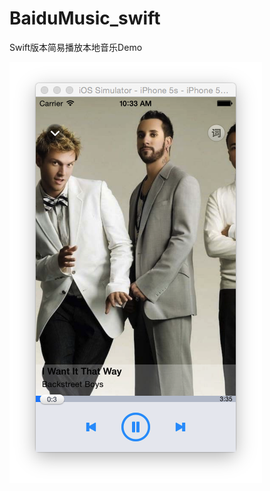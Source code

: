 # BaiduMusic_swift
Swift版本简易播放本地音乐Demo

![image](https://github.com/JasonXin/BaiduMusic_swift/blob/master/image/1.png "诶哟，不错哦")
